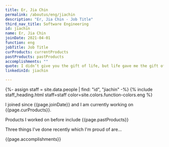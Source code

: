 ```yaml
---
title: Er, Jia Chin
permalink: /aboutus/eng/jiachin
description: "Er, Jia Chin - Job Title"
third_nav_title: Software Engineering
id: jiachin
name: Er, Jia Chin
joinDate: 2021-04-01
function: eng
jobTitle: Job Title
curProducts: currentProducts
pastProducts: pastProducts
accomplishments: ""
quote: I didn’t give you the gift of life, but life gave me the gift of you.
linkedinId: jiachin

---
```


{%- assign staff = site.data.people | find: "id", "jiachin" -%}
{% include staff_heading.html staff=staff color=site.colors.function-colors.eng %}

<p>I joined since {{page.joinDate}} and I am currently working on {{page.curProducts}}.</p>

<p>Products I worked on before include {{page.pastProducts}}</p>

<p>Three things I've done recently which I'm proud of are...</p>
{{page.accomplishments}}
